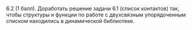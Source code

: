 6.2 (1 балл). Доработать решение задачи 6.1 (список контактов) так, чтобы
структуры и функции по работе с двухсвязным упорядоченным списком
находились в динамической библиотеке.